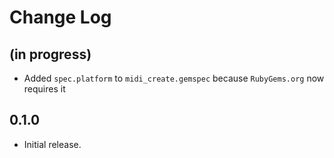 # Change Log

## (in progress)

* Added `spec.platform` to `midi_create.gemspec` because `RubyGems.org` now requires it


## 0.1.0

* Initial release.
